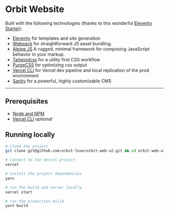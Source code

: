 # Orbit Website

Built with the following technologies (thanks to this wonderful [Eleventy Starter](https://github.com/eastslopestudio/eleventy-starter)):

- [Eleventy](https://11ty.dev) for templates and site generation
- [Webpack](https://webpack.js.org) for straightforward JS asset bundling.
- [Alpine JS](https://github.com/alpinejs/alpine) A rugged, minimal framework for composing JavaScript behavior in your markup.
- [Tailwindcss](https://tailwindcss.com) for a utility first CSS workflow
- [PurgeCSS](https://www.purgecss.com/) for optimizing css output
- [Vercel CLI](https://vercel.com/docs/cli) for Vercel dev pipeline and local replication of the prod environment
- [Sanity](https://sanity.io) for a powerful, highly customizable CMS

---

## Prerequisites

- [Node and NPM](https://nodejs.org/)
- [Vercel CLI](https://vercel.com/docs/cli) _optional_

## Running locally

```bash
# Clone the project
git clone git@github.com:orbit-love/orbit-web-v2.git && cd orbit-web-v2

# Connect to the Vercel project
vercel

# install the project dependencies
yarn

# run the build and server locally
vercel start

# run the production build
yarn build
```
